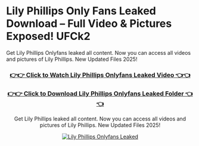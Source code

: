 # Lily Phillips Only Fans Leaked Download – Full Video & Pictures Exposed! UFCk2

Get Lily Phillips Onlyfans leaked all content. Now you can access all videos and pictures of Lily Phillips. New Updated Files 2025!  
<div align="center">
  
### [👉👉 Click to Watch Lily Phillips Onlyfans Leaked Video 👈👈](https://links2leaks.com/lilyphillips)  
### [👉👉 Click to Download Lily Phillips Onlyfans Leaked Folder 👈👈](https://links2leaks.com/lilyphillips)  

Get Lily Phillips leaked all content. Now you can access all videos and pictures of Lily Phillips. New Updated Files 2025!  

[![Lily Phillips Onlyfans Leaked](https://i.ibb.co/93hzkbrt/l2l.gif)](https://links2leaks.com/lilyphillips)  

</div>
